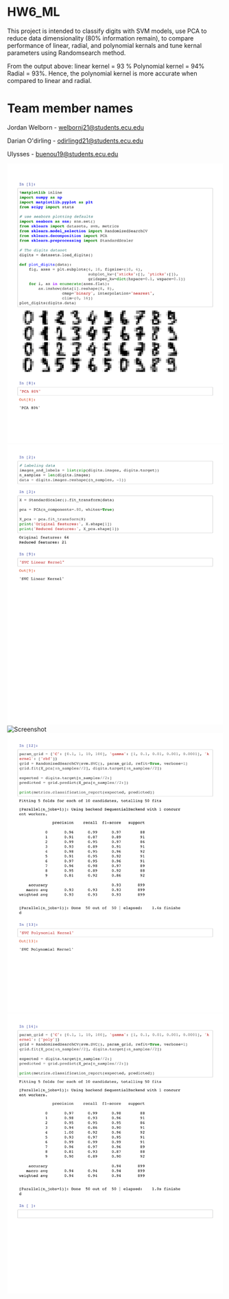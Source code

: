 # HW6_ML
This project is intended to classify digits with SVM models, use PCA to reduce data dimensionality (80% information remain), to compare performance of linear, radial, and polynomial kernals and tune kernal parameters using Randomsearch method.

From the output above: linear kernel = 93 % Polynomial kernel = 94% Radial = 93%. Hence, the polynomial kernel is more accurate when compared to linear and radial.

# Team member names
Jordan Welborn - welbornj21@students.ecu.edu

Darian O'dirling - odirlingd21@students.ecu.edu

Ulysses - buenou19@students.ecu.edu

![Screenshot](ml1.png)
![Screenshot](ml2.png)
![Screenshot](ml-3.png)
![Screenshot](ml4.png)
![Screenshot](ml5.png)
